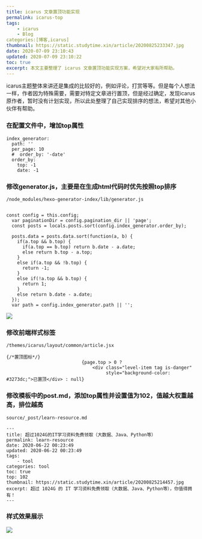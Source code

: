 ```yaml
---
title: icarus 文章置顶功能实现
permalink: icarus-top
tags: 
    - icarus
    - Blog
categories:[博客,icarus]
thumbnail: https://static.studytime.xin/article/20200825233347.jpg
date: 2020-07-09 23:10:43
updated: 2020-07-09 23:10:22
toc: true
excerpt: 本文主要整理了 icarus 文章置顶功能实现方案，希望对大家有所帮助。
---
```


icarus主题整体来讲还是集成的比较好的，例如评论，打赏等等。但是每个人想法一样，作者因为特殊需要，需要对特定文章进行置顶，但是经过确定，发现icarus原作者，暂时没有计划实现，所以此处整理了自己实现排序的想法，希望对其他小伙伴有帮助。

### 在配置文件中，增加top属性
```
index_generator:
  path: ''
  per_page: 10
  #  order_by: '-date'
  order_by:
    top: -1
    date: -1
```

### 修改generator.js，主要是在生成html代码时优先按照top排序
```
/⁨node_modules⁩/hexo-generator-index⁩/lib⁩/generator.js


const config = this.config;
  var paginationDir = config.pagination_dir || 'page';
  const posts = locals.posts.sort(config.index_generator.order_by);
  
  posts.data = posts.data.sort(function(a, b) {
    if(a.top && b.top) {
      if(a.top == b.top) return b.date - a.date;
      else return b.top - a.top;
    }
    else if(a.top && !b.top) {
      return -1;
    }
    else if(!a.top && b.top) {
      return 1;
    }
    else return b.date - a.date;
  });
  var path = config.index_generator.path || '';
```

![](https://static.studytime.xin/article/20200825223623.png)


### 修改前端样式标签
```
/themes/icarus/layout/common/article.jsx

{/*置顶图标*/}
                            {page.top > 0 ?
                                <div class="level-item tag is-danger"
                                     style="background-color: #3273dc;">已置顶</div> : null}
```


### 修改模板中的post.md，添加top属性并设置值为102，值越大权重越高，排位越高
```
source/_post/learn-resource.md

---
title: 超过1024G的IT学习资料免费领取（大数据、Java、Python等）
permalink: learn-resource
date: 2020-06-22 00:23:49
updated: 2020-06-22 00:23:49
tags: 
    - tool
categories: tool
toc: true
top: 102
thumbnail: https://static.studytime.xin/article/20200825214457.jpg
excerpt: 超过 1024G 的 IT 学习资料免费领取（大数据、Java、Python等），你值得拥有！
---
```

### 样式效果展示
![](https://static.studytime.xin/article/20200825224535.png)




